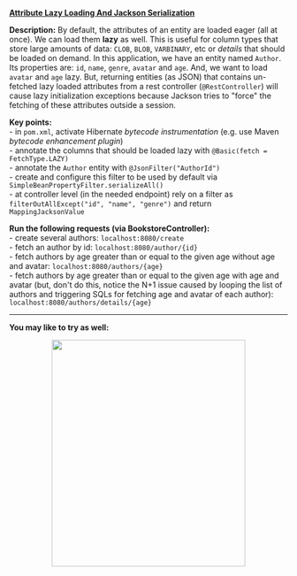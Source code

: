**[Attribute Lazy Loading And Jackson Serialization](https://github.com/AnghelLeonard/Hibernate-SpringBoot/blob/master/HibernateSpringBootAttributeLazyLoadingBasic)**
 
**Description:** By default, the attributes of an entity are loaded eager (all at once). We can load them **lazy** as well. This is useful for column types that store large amounts of data: `CLOB`, `BLOB`, `VARBINARY`, etc or *details* that should be loaded on demand. In this application, we have an entity named `Author`. Its properties are: `id`, `name`, `genre`, `avatar` and `age`. And, we want to load `avatar` and `age` lazy. But, returning entities (as JSON) that contains un-fetched lazy loaded attributes from a rest controller (`@RestController`) will cause lazy initialization exceptions because Jackson tries to "force" the fetching of these attributes outside a session. 

**Key points:**\
     - in `pom.xml`, activate Hibernate *bytecode instrumentation* (e.g. use Maven *bytecode enhancement plugin*)\
     - annotate the columns that should be loaded lazy with `@Basic(fetch = FetchType.LAZY)`\
     - annotate the `Author` entity with `@JsonFilter("AuthorId")`\
     - create and configure this filter to be used by default via `SimpleBeanPropertyFilter.serializeAll()`\
     - at controller level (in the needed endpoint) rely on a filter as `filterOutAllExcept("id", "name", "genre")` and return `MappingJacksonValue`
     
**Run the following requests (via BookstoreController):**\
     - create several authors: `localhost:8080/create`\
     - fetch an author by id: `localhost:8080/author/{id}`\
     - fetch authors by age greater than or equal to the given age without age and avatar: `localhost:8080/authors/{age}`\
     - fetch authors by age greater than or equal to the given age with age and avatar (but, don't do this, notice the N+1 issue caused by looping the list of authors and triggering SQLs for fetching age and avatar of each author): `localhost:8080/authors/details/{age}`

-------------------------------

**You may like to try as well:**
<a href="https://leanpub.com/java-persistence-performance-illustrated-guide"><p align="center"><img src="https://github.com/AnghelLeonard/Hibernate-SpringBoot/blob/master/Java%20Persistence%20Performance%20Illustrated%20Guide.jpg" height="410" width="350"/></p></a>
